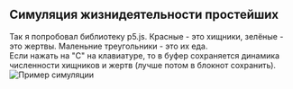 ## Симуляция жизнидеятельности простейших
Так я попробовал библиотеку p5.js. Красные - это хищники, зелёные - это жертвы. Маленьние треугольники - это их еда.  
Если нажать на "С" на клавиатуре, то в буфер сохраняется динамика численности хищников и жертв (лучше потом в блокнот сохранить).  
![Пример симуляции](https://github.com/Reisgradt/cell-simulation/tree/master/example.PNG "Пример симуляции")